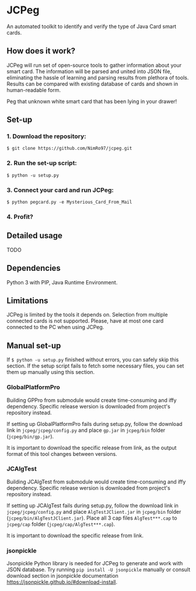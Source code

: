 # JCPeg
An automated toolkit to identify and verify the type of Java Card smart cards.

## How does it work?
JCPeg will run set of open-source tools to gather information about your smart card. The information will be parsed and united into JSON file, eliminating the hassle of learning and parsing results from plethora of tools. Results can be compared with existing database of cards and shown in human-readable form.

Peg that unknown white smart card that has been lying in your drawer!

## Set-up
### 1. Download the repository:
`$ git clone https://github.com/NimRo97/jcpeg.git`
### 2. Run the set-up script:
`$ python -u setup.py`
### 3. Connect your card and run JCPeg:
`$ python pegcard.py -e Mysterious_Card_From_Mail`
### 4. Profit?

## Detailed usage
TODO

## Dependencies
Python 3 with PIP, Java Runtime Environment.

## Limitations
JCPeg is limited by the tools it depends on. Selection from multiple connected cards is not supported. Please, have at most one card connected to the PC when using JCPeg.

## Manual set-up
If `$ python -u setup.py` finished without errors, you can safely skip this section. If the setup script fails to fetch some necessary files, you can set them up manually using this section.

### GlobalPlatformPro
Building GPPro from submodule would create time-consuming and iffy dependency. Specific release wersion is downloaded from project's repository instead.

If setting up GlobalPlatformPro fails during setup.py, follow the download link in `jcpeg/jcpeg/config.py` and place `gp.jar` in `jcpeg/bin` folder (`jcpeg/bin/gp.jar`).

It is important to download the specific release from link, as the output format of this tool changes between versions.

### JCAlgTest
Building JCAlgTest from submodule would create time-consuming and iffy dependency. Specific release wersion is downloaded from project's repository instead. 

If setting up JCAlgTest fails during setup.py, follow the download link in `jcpeg/jcpeg/config.py` and place `AlgTestJClient.jar` in `jcpeg/bin` folder (`jcpeg/bin/AlgTestJClient.jar`). Place all 3 cap files `AlgTest***.cap` to `jcpeg/cap` folder (`jcpeg/cap/AlgTest***.cap`).

It is important to download the specific release from link.

### jsonpickle
Jsonpickle Python library is needed for JCPeg to generate and work with JSON database. Try running `pip install -U jsonpickle` manually or consult download section in jsonpickle documentation https://jsonpickle.github.io/#download-install.
